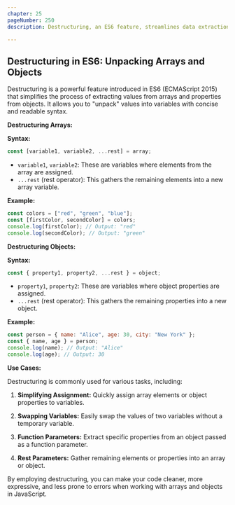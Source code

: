 ```yaml
---
chapter: 25
pageNumber: 250
description: Destructuring, an ES6 feature, streamlines data extraction from arrays and objects. It simplifies the process by allowing you to assign specific values or properties directly to variables, enhancing code clarity and efficiency. Destructuring is an essential tool for working with complex data structures in JavaScript.

---
```

## Destructuring in ES6: Unpacking Arrays and Objects

Destructuring is a powerful feature introduced in ES6 (ECMAScript 2015) that simplifies the process of extracting values from arrays and properties from objects. It allows you to "unpack" values into variables with concise and readable syntax.

**Destructuring Arrays:**

**Syntax:**

```javascript
const [variable1, variable2, ...rest] = array;
```

- `variable1`, `variable2`: These are variables where elements from the array are assigned.
- `...rest` (rest operator): This gathers the remaining elements into a new array variable.

**Example:**

```javascript
const colors = ["red", "green", "blue"];
const [firstColor, secondColor] = colors;
console.log(firstColor); // Output: "red"
console.log(secondColor); // Output: "green"
```

**Destructuring Objects:**

**Syntax:**

```javascript
const { property1, property2, ...rest } = object;
```

- `property1`, `property2`: These are variables where object properties are assigned.
- `...rest` (rest operator): This gathers the remaining properties into a new object.

**Example:**

```javascript
const person = { name: "Alice", age: 30, city: "New York" };
const { name, age } = person;
console.log(name); // Output: "Alice"
console.log(age); // Output: 30
```

**Use Cases:**

Destructuring is commonly used for various tasks, including:

1. **Simplifying Assignment:** Quickly assign array elements or object properties to variables.

2. **Swapping Variables:** Easily swap the values of two variables without a temporary variable.

3. **Function Parameters:** Extract specific properties from an object passed as a function parameter.

4. **Rest Parameters:** Gather remaining elements or properties into an array or object.

By employing destructuring, you can make your code cleaner, more expressive, and less prone to errors when working with arrays and objects in JavaScript.
